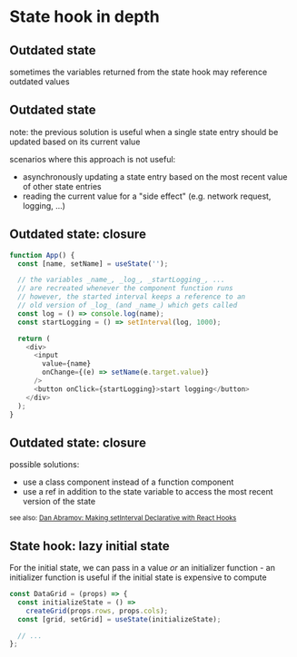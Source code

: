 # State hook in depth

## Outdated state

sometimes the variables returned from the state hook may reference outdated values

## Outdated state

note: the previous solution is useful when a single state entry should be updated based on its current value

scenarios where this approach is not useful:

- asynchronously updating a state entry based on the most recent value of other state entries
- reading the current value for a "side effect" (e.g. network request, logging, ...)

## Outdated state: closure

```js
function App() {
  const [name, setName] = useState('');

  // the variables _name_, _log_, _startLogging_, ...
  // are recreated whenever the component function runs
  // however, the started interval keeps a reference to an
  // old version of _log_ (and _name_) which gets called
  const log = () => console.log(name);
  const startLogging = () => setInterval(log, 1000);

  return (
    <div>
      <input
        value={name}
        onChange={(e) => setName(e.target.value)}
      />
      <button onClick={startLogging}>start logging</button>
    </div>
  );
}
```

## Outdated state: closure

possible solutions:

- use a class component instead of a function component
- use a ref in addition to the state variable to access the most recent version of the state

<small>see also: <a href="https://overreacted.io/making-setinterval-declarative-with-react-hooks/">Dan Abramov: Making setInterval Declarative with React Hooks</a></small>

## State hook: lazy initial state

For the initial state, we can pass in a value _or_ an initializer function - an initializer function is useful if the initial state is expensive to compute

```js
const DataGrid = (props) => {
  const initializeState = () =>
    createGrid(props.rows, props.cols);
  const [grid, setGrid] = useState(initializeState);

  // ...
};
```
